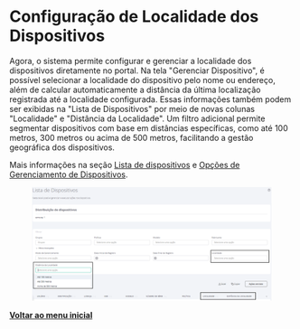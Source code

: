 # Configuração de Localidade dos Dispositivos

Agora, o sistema permite configurar e gerenciar a localidade dos dispositivos diretamente no portal. Na tela "Gerenciar Dispositivo", é possível selecionar a localidade do dispositivo pelo nome ou endereço, além de calcular automaticamente a distância da última localização registrada até a localidade configurada. Essas informações também podem ser exibidas na "Lista de Dispositivos" por meio de novas colunas "Localidade" e "Distância da Localidade". Um filtro adicional permite segmentar dispositivos com base em distâncias específicas, como até 100 metros, 300 metros ou acima de 500 metros, facilitando a gestão geográfica dos dispositivos.

Mais informações na seção [Lista de dispositivos](../../portal/dispositivos/lista-de-dispositivos/) e [Opções de Gerenciamento de Dispositivos](../../portal/dispositivos/lista-de-dispositivos/opcoes-de-gerenciamento-de-dispositivos.md).

<figure><img src="../../../.gitbook/assets/image (452).png" alt=""><figcaption></figcaption></figure>

[**Voltar ao menu inicial**](./)
